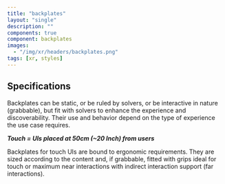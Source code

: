 ```yaml
---
title: "backplates"
layout: "single"
description: ""
components: true
component: backplates
images:
  - "/img/xr/headers/backplates.png"
tags: [xr, styles]
---
```


## Specifications

Backplates can be static, or be ruled by solvers, or be interactive in nature (grabbable), but fit with solvers to enhance the experience and discoverability. Their use and behavior depend on the type of experience the use case requires.

**_Touch = UIs placed at 50cm (~20 Inch) from users_**

Backplates for touch UIs are bound to ergonomic requirements. They are sized according to the content and, if grabbable, fitted with grips ideal for touch or maximum near interactions with indirect interaction support (far interactions).

